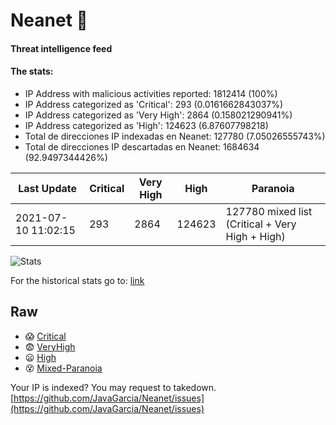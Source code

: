 # Neanet :hocho:
#### Threat intelligence feed
#### The stats:

- IP Address with malicious activities reported: 1812414 (100%)
- IP Address categorized as 'Critical':  293 (0.0161662843037%)
- IP Address categorized as 'Very High':  2864 (0.158021290941%)
- IP Address categorized as 'High':  124623 (6.87607798218)
- Total de direcciones IP indexadas en Neanet:  127780 (7.05026555743%)
- Total de direcciones IP descartadas en Neanet:  1684634 (92.9497344426%)

| Last Update | Critical | Very High | High | Paranoia |
| --- | --- | --- | --- | --- |
| 2021-07-10 11:02:15 | 293 | 2864 | 124623 | 127780 mixed list (Critical + Very High + High)|

![Stats](https://docs.google.com/spreadsheets/d/e/2PACX-1vSnaNMIXVabIpDJjufMlzH7poXnshF3mgd8Is1g9ytUEzVsP5my4Trn8f-xkoLLQ38xpL3HtmUexLo6/pubchart?oid=501124687&format=image)

For the historical stats go to: [link](/stats.csv)
## Raw
- :scream: [Critical](https://raw.githubusercontent.com/JavaGarcia/Neanet/master/blacklists/neanet_critical.txt)
- :fearful: [VeryHigh](https://raw.githubusercontent.com/JavaGarcia/Neanet/master/blacklists/neanet_veryHigh.txtt)
- :frowning: [High](https://raw.githubusercontent.com/JavaGarcia/Neanet/master/blacklists/neanet_high.txt)
- :dizzy_face: [Mixed-Paranoia](https://raw.githubusercontent.com/JavaGarcia/Neanet/master/blacklists/neanet_all.txt)


Your IP is indexed? You may request to takedown. [https://github.com/JavaGarcia/Neanet/issues](https://github.com/JavaGarcia/Neanet/issues)






































































































































































































































































































































































































































































































































































































































































































































































































































































































































































































































































































































































































































































































































































































































































































































































































































































































































































































































































































































































































































































































































































































































































































































































































































































































































































































































































































































































































































































































































































































































































































































































































































































































































































































































































































































































































































































































































































































































































































































































































































































































































































































































































































































































































































































































































































































































































































































































































































































































































































































































































































































































































































































































































































































































































































































































































































































































































































































































































































































































































































































































































































































































































































































































































































































































































































































































































































































































































































































































































































































































































































































































































































































































































































































































































































































































































































































































